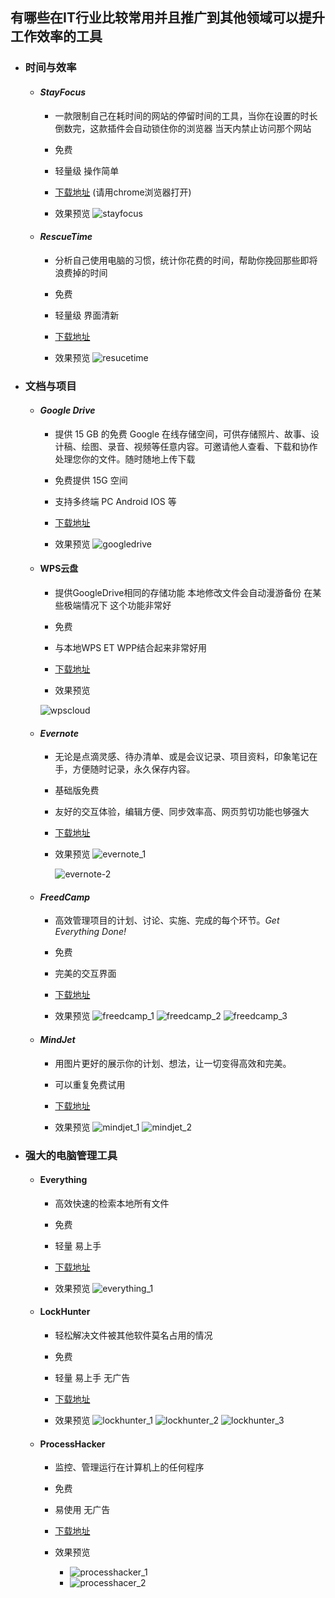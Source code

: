 ## 有哪些在IT行业比较常用并且推广到其他领域可以提升工作效率的工具

* ### 时间与效率
  * #### *StayFocus* 
    * 一款限制自己在耗时间的网站的停留时间的工具，当你在设置的时长倒数完，这款插件会自动锁住你的浏览器 当天内禁止访问那个网站

    * 免费

    * 轻量级 操作简单

    * [下载地址](https://chrome.google.com/webstore/detail/stayfocusd/laankejkbhbdhmipfmgcngdelahlfoji?hl=en) (请用chrome浏览器打开)

    * 效果预览
      ![stayfocus](https://raw.githubusercontent.com/DeepAIExpert/Articles/master/Article1/stayfocus.png)
   
   
   
  * #### *RescueTime*
    * 分析自己使用电脑的习惯，统计你花费的时间，帮助你挽回那些即将浪费掉的时间

    * 免费

    * 轻量级 界面清新

    * [下载地址](https://www.rescuetime.com/)

    * 效果预览
      ![resucetime](https://raw.githubusercontent.com/DeepAIExpert/Articles/master/Article1/rescure%20time.png)
       
* ### 文档与项目
  * #### *Google Drive*
    * 提供 15 GB 的免费 Google 在线存储空间，可供存储照片、故事、设计稿、绘图、录音、视频等任意内容。可邀请他人查看、下载和协作处理您你的文件。随时随地上传下载

    * 免费提供 15G 空间

    * 支持多终端 PC Android IOS 等

    * [下载地址](https://www.google.com/drive/)

    * 效果预览
      ![googledrive](https://raw.githubusercontent.com/DeepAIExpert/Articles/master/Article1/googledrive.jpg)
      
  * #### **WPS云盘**
    * 提供GoogleDrive相同的存储功能 本地修改文件会自动漫游备份 在某些极端情况下 这个功能非常好

    * 免费

    * 与本地WPS ET WPP结合起来非常好用

    * [下载地址](http://www.wps.cn/product/wps2016/) 

    * 效果预览
    
     ![wpscloud](https://raw.githubusercontent.com/DeepAIExpert/Articles/master/Article1/yunpan_1.PNG)
     
  * #### *Evernote* 
    * 无论是点滴灵感、待办清单、或是会议记录、项目资料，印象笔记在手，方便随时记录，永久保存内容。

    * 基础版免费

    * 友好的交互体验，编辑方便、同步效率高、网页剪切功能也够强大

    * [下载地址](https://www.yinxiang.com/?utm_source=B1&utm_term=5amIr)

    * 效果预览
      ![evernote_1](https://raw.githubusercontent.com/DeepAIExpert/Articles/master/Article1/evernot.png)
      
      
      ![evernote-2](https://raw.githubusercontent.com/DeepAIExpert/Articles/master/Article1/evernot_2_new_1.PNG)
      
  * #### *FreedCamp*
    * 高效管理项目的计划、讨论、实施、完成的每个环节。*Get Everything Done!*

    * 免费

    * 完美的交互界面

    * [下载地址](https://freedcamp.com/)
   
    * 效果预览
      ![freedcamp_1](https://raw.githubusercontent.com/DeepAIExpert/Articles/master/Article1/freedcamp_1.PNG)
      ![freedcamp_2](https://raw.githubusercontent.com/DeepAIExpert/Articles/master/Article1/freecamp_2.PNG)
      ![freedcamp_3](https://raw.githubusercontent.com/DeepAIExpert/Articles/master/Article1/freecamp_3.PNG)

  * #### *MindJet*
    * 用图片更好的展示你的计划、想法，让一切变得高效和完美。
    
    * 可以重复免费试用
    
    * [下载地址](https://www.mindjet.com/)
    
    * 效果预览
     ![mindjet_1](https://raw.githubusercontent.com/DeepAIExpert/Articles/master/Article1/mindjet_new.PNG)
     ![mindjet_2](https://raw.githubusercontent.com/DeepAIExpert/Articles/master/Article1/mindjet_time-squence.PNG)

* ### 强大的电脑管理工具
  * #### Everything
    * 高效快速的检索本地所有文件

    * 免费

    * 轻量 易上手

    * [下载地址](http://www.voidtools.com/downloads/) 

    * 效果预览
     ![everything_1](https://raw.githubusercontent.com/DeepAIExpert/Articles/master/Article1/everything_new_1.PNG)

  * #### LockHunter
    * 轻松解决文件被其他软件莫名占用的情况

    * 免费

    * 轻量 易上手 无广告

    * [下载地址](http://lockhunter.com/)

    * 效果预览
     ![lockhunter_1](https://raw.githubusercontent.com/DeepAIExpert/Articles/master/Article1/lockhunter_new_1.PNG)
     ![lockhunter_2](https://raw.githubusercontent.com/DeepAIExpert/Articles/master/Article1/lockhunter_new_2.PNG)
     ![lockhunter_3](https://raw.githubusercontent.com/DeepAIExpert/Articles/master/Article1/lockhunter_new_3.PNG)

  * #### ProcessHacker 
    * 监控、管理运行在计算机上的任何程序

    * 免费

    * 易使用 无广告

    * [下载地址](https://processhacker.sourceforge.io/)

    * 效果预览
                                                                                                                                      
    
       * ![processhacker_1](https://raw.githubusercontent.com/DeepAIExpert/Articles/master/Article1/processhacker_new_1.PNG)
       * ![processhacer_2](https://raw.githubusercontent.com/DeepAIExpert/Articles/master/Article1/processhacker_new_2.PNG)
